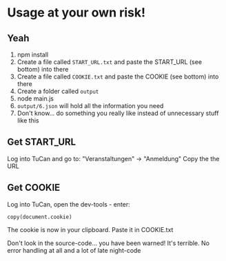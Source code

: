 # Usage at your own risk!

## Yeah
1. npm install
2. Create a file called ```START_URL.txt``` and paste the START_URL (see bottom) into there
3. Create a file called ```COOKIE.txt``` and paste the COOKIE (see bottom) into there
4. Create a folder called ```output```
5. node main.js
6. ```output/6.json``` will hold all the information you need
7. Don't know... do something you really like instead of unnecessary stuff like this


## Get START_URL
Log into TuCan and go to: "Veranstaltungen" -> "Anmeldung"
Copy the the URL

## Get COOKIE
Log into TuCan, open the dev-tools - enter:
```
copy(document.cookie)
```
The cookie is now in your clipboard. Paste it in COOKIE.txt


Don't look in the source-code... you have been warned! It's terrible. No error handling at all and a lot of late night-code